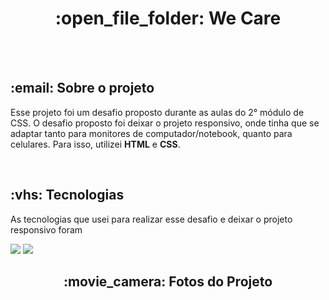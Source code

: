 <h1 align="center"> :open_file_folder: We Care</h1><br><br>

<h2> :email: Sobre o projeto </h2>

<p>Esse projeto foi um desafio proposto durante as aulas do 2° módulo de CSS. O desafio proposto foi deixar o projeto responsivo, onde tinha que se adaptar tanto para monitores de computador/notebook, quanto para celulares. Para isso, utilizei <strong>HTML</strong> e <strong>CSS</strong>.</p><br>

<h2> :vhs: Tecnologias</h2>
<p> As tecnologias que usei para realizar esse desafio e deixar o projeto responsivo foram</p>

<img src="https://img.shields.io/badge/HTML5-E34F26?style=for-the-badge&logo=html5&logoColor=white" />
<img src="https://img.shields.io/badge/CSS3-1572B6?style=for-the-badge&logo=css3&logoColor=white" /><br>

<h2 align="center"> :movie_camera: Fotos do Projeto</h2>


